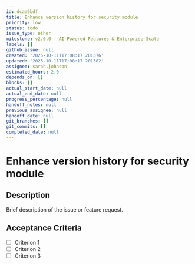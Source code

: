 ```yaml
---
id: dcaa9bdf
title: Enhance version history for security module
priority: low
status: todo
issue_type: other
milestone: v2.0.0 - AI-Powered Features & Enterprise Scale
labels: []
github_issue: null
created: '2025-10-11T17:08:17.201376'
updated: '2025-10-11T17:08:17.201382'
assignee: sarah.johnson
estimated_hours: 2.0
depends_on: []
blocks: []
actual_start_date: null
actual_end_date: null
progress_percentage: null
handoff_notes: null
previous_assignee: null
handoff_date: null
git_branches: []
git_commits: []
completed_date: null
---
```


# Enhance version history for security module

## Description

Brief description of the issue or feature request.

## Acceptance Criteria

- [ ] Criterion 1
- [ ] Criterion 2
- [ ] Criterion 3